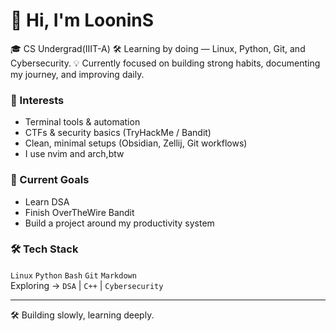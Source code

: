 # 👋 Hi, I'm LooninS

🎓 CS Undergrad(IIIT-A)
🛠️ Learning by doing — Linux, Python, Git, and Cybersecurity.
💡 Currently focused on building strong habits, documenting my journey, and improving daily.

### 🧠 Interests
- Terminal tools & automation
- CTFs & security basics (TryHackMe / Bandit)
- Clean, minimal setups (Obsidian, Zellij, Git workflows)
- I use nvim and arch,btw

### 📌 Current Goals
- Learn DSA
- Finish OverTheWire Bandit
- Build a project around my productivity system

### 🛠️ Tech Stack
`Linux` `Python` `Bash` `Git` `Markdown`  
Exploring → `DSA` | `C++` | `Cybersecurity`

---

🛠️ Building slowly, learning deeply.



<!---
LooninS/LooninS is a ✨ special ✨ repository because its `README.md` (this file) appears on your GitHub profile.
You can click the Preview link to take a look at your changes.
--->
